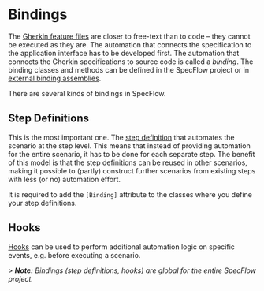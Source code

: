 # Bindings

The [Gherkin feature files](../Gherkin/Gherkin-Reference.md) are closer to free-text than to code – they cannot be executed as they are. The automation that connects the specification to the application interface has to be developed first. The automation that connects the Gherkin specifications to source code is called a _binding_. The binding classes and methods can be defined in the SpecFlow project or in [external binding assemblies](Use-Bindings-from-External-Assemblies.md).

There are several kinds of bindings in SpecFlow. 

## Step Definitions

This is the most important one. The [step definition](Step-Definitions.md) that automates the scenario at the step level. This means that instead of providing automation for the entire scenario, it has to be done for each separate step. The benefit of this model is that the step definitions can be reused in other scenarios, making it possible to (partly) construct further scenarios from existing steps with less (or no) automation effort.  

It is required to add the `[Binding]` attribute to the classes where you define your step definitions.

## Hooks

[Hooks](Hooks.md) can be used to perform additional automation logic on specific events, e.g. before executing a scenario.

*> **Note:** Bindings (step definitions, hooks) are global for the entire SpecFlow project.*
